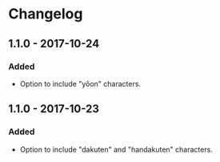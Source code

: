 # Changelog

## 1.1.0 - 2017-10-24
### Added
- Option to include "yōon" characters.

## 1.1.0 - 2017-10-23
### Added
- Option to include "dakuten" and "handakuten" characters.
